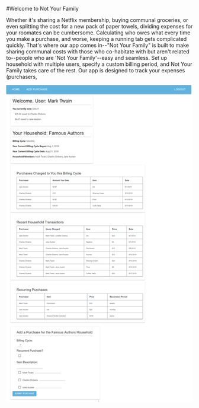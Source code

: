 #Welcome to Not Your Family

Whether it's sharing a Netflix membership, buying communal groceries, or even splitting the cost for a new pack of paper towels, dividing expenses for your roomates can be cumbersome. Calculating who owes what every time you make a purchase, and worse, keeping a running tab gets complicated quickly. That's where our app comes in--"Not Your Family" is built to make sharing communal costs with those who co-habitate with but aren't related to--people who are 'Not Your Family'--easy and seamless. Set up household with multiple users, specify a custom billing period, and Not Your Family takes care of the rest. Our app is designed to track your expenses (purchasers, 

![Image of Screen Capture](https://raw.githubusercontent.com/hannahchuh/nyf_browser/master/screen_capture.png)
